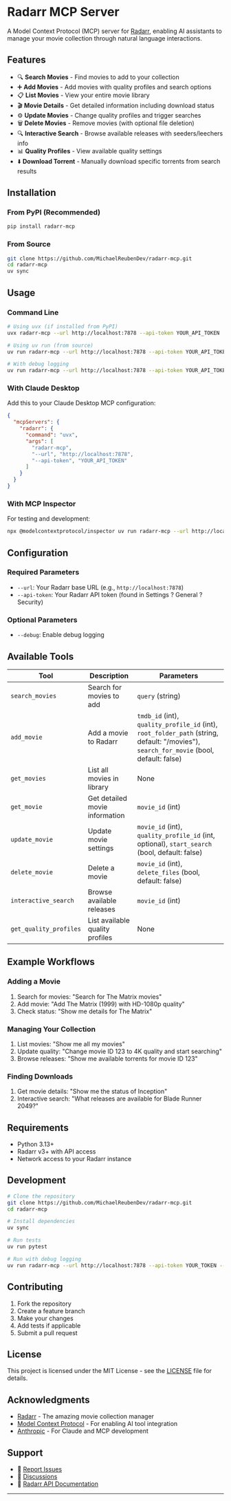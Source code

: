 # Radarr MCP Server

A Model Context Protocol (MCP) server for [Radarr](https://radarr.video/), enabling AI assistants to manage your movie collection through natural language interactions.

## Features

- 🔍 **Search Movies** - Find movies to add to your collection
- ➕ **Add Movies** - Add movies with quality profiles and search options
- 📋 **List Movies** - View your entire movie library
- 🎬 **Movie Details** - Get detailed information including download status
- ⚙️ **Update Movies** - Change quality profiles and trigger searches
- 🗑️ **Delete Movies** - Remove movies (with optional file deletion)
- 🔍 **Interactive Search** - Browse available releases with seeders/leechers info
- 📊 **Quality Profiles** - View available quality settings
- ⬇️ **Download Torrent** - Manually download specific torrents from search results

## Installation

### From PyPI (Recommended)

```bash
pip install radarr-mcp
```

### From Source

```bash
git clone https://github.com/MichaelReubenDev/radarr-mcp.git
cd radarr-mcp
uv sync
```

## Usage

### Command Line

```bash
# Using uvx (if installed from PyPI)
uvx radarr-mcp --url http://localhost:7878 --api-token YOUR_API_TOKEN

# Using uv run (from source)
uv run radarr-mcp --url http://localhost:7878 --api-token YOUR_API_TOKEN

# With debug logging
uv run radarr-mcp --url http://localhost:7878 --api-token YOUR_API_TOKEN --debug
```

### With Claude Desktop

Add this to your Claude Desktop MCP configuration:

```json
{
  "mcpServers": {
    "radarr": {
      "command": "uvx",
      "args": [
        "radarr-mcp",
        "--url", "http://localhost:7878",
        "--api-token", "YOUR_API_TOKEN"
      ]
    }
  }
}
```

### With MCP Inspector

For testing and development:

```bash
npx @modelcontextprotocol/inspector uv run radarr-mcp --url http://localhost:7878 --api-token YOUR_API_TOKEN
```

## Configuration

### Required Parameters

- `--url`: Your Radarr base URL (e.g., `http://localhost:7878`)
- `--api-token`: Your Radarr API token (found in Settings ? General ? Security)

### Optional Parameters

- `--debug`: Enable debug logging

## Available Tools

| Tool | Description | Parameters |
|------|-------------|------------|
| `search_movies` | Search for movies to add | `query` (string) |
| `add_movie` | Add a movie to Radarr | `tmdb_id` (int), `quality_profile_id` (int), `root_folder_path` (string, default: "/movies"), `search_for_movie` (bool, default: false) |
| `get_movies` | List all movies in library | None |
| `get_movie` | Get detailed movie information | `movie_id` (int) |
| `update_movie` | Update movie settings | `movie_id` (int), `quality_profile_id` (int, optional), `start_search` (bool, default: false) |
| `delete_movie` | Delete a movie | `movie_id` (int), `delete_files` (bool, default: false) |
| `interactive_search` | Browse available releases | `movie_id` (int) |
| `get_quality_profiles` | List available quality profiles | None |

## Example Workflows

### Adding a Movie

1. Search for movies: "Search for The Matrix movies"
2. Add movie: "Add The Matrix (1999) with HD-1080p quality"
3. Check status: "Show me details for The Matrix"

### Managing Your Collection

1. List movies: "Show me all my movies"
2. Update quality: "Change movie ID 123 to 4K quality and start searching"
3. Browse releases: "Show me available torrents for movie ID 123"

### Finding Downloads

1. Get movie details: "Show me the status of Inception"
2. Interactive search: "What releases are available for Blade Runner 2049?"

## Requirements

- Python 3.13+
- Radarr v3+ with API access
- Network access to your Radarr instance

## Development

```bash
# Clone the repository
git clone https://github.com/MichaelReubenDev/radarr-mcp.git
cd radarr-mcp

# Install dependencies
uv sync

# Run tests
uv run pytest

# Run with debug logging
uv run radarr-mcp --url http://localhost:7878 --api-token YOUR_TOKEN --debug
```

## Contributing

1. Fork the repository
2. Create a feature branch
3. Make your changes
4. Add tests if applicable
5. Submit a pull request

## License

This project is licensed under the MIT License - see the [LICENSE](LICENSE) file for details.

## Acknowledgments

- [Radarr](https://radarr.video/) - The amazing movie collection manager
- [Model Context Protocol](https://modelcontextprotocol.io/) - For enabling AI tool integration
- [Anthropic](https://www.anthropic.com/) - For Claude and MCP development

## Support

- 🐛 [Report Issues](https://github.com/MichaelReubenDev/radarr-mcp/issues)
- 💬 [Discussions](https://github.com/MichaelReubenDev/radarr-mcp/discussions)
- 📖 [Radarr API Documentation](https://radarr.video/docs/api/)

---
